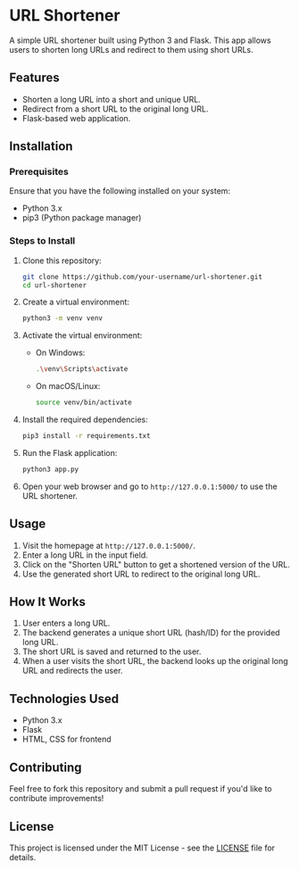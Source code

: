 # URL Shortener

A simple URL shortener built using Python 3 and Flask. This app allows users to shorten long URLs and redirect to them using short URLs.

## Features

- Shorten a long URL into a short and unique URL.
- Redirect from a short URL to the original long URL.
- Flask-based web application.

## Installation

### Prerequisites

Ensure that you have the following installed on your system:

- Python 3.x
- pip3 (Python package manager)

### Steps to Install

1. Clone this repository:

   ```bash
   git clone https://github.com/your-username/url-shortener.git
   cd url-shortener
   ```

2. Create a virtual environment:

   ```bash
   python3 -m venv venv
   ```

3. Activate the virtual environment:

   - On Windows:
     ```bash
     .\venv\Scripts\activate
     ```
   - On macOS/Linux:
     ```bash
     source venv/bin/activate
     ```

4. Install the required dependencies:

   ```bash
   pip3 install -r requirements.txt
   ```

5. Run the Flask application:

   ```bash
   python3 app.py
   ```

6. Open your web browser and go to `http://127.0.0.1:5000/` to use the URL shortener.

## Usage

1. Visit the homepage at `http://127.0.0.1:5000/`.
2. Enter a long URL in the input field.
3. Click on the "Shorten URL" button to get a shortened version of the URL.
4. Use the generated short URL to redirect to the original long URL.

## How It Works

1. User enters a long URL.
2. The backend generates a unique short URL (hash/ID) for the provided long URL.
3. The short URL is saved and returned to the user.
4. When a user visits the short URL, the backend looks up the original long URL and redirects the user.

## Technologies Used

- Python 3.x
- Flask
- HTML, CSS for frontend

## Contributing

Feel free to fork this repository and submit a pull request if you'd like to contribute improvements!

## License

This project is licensed under the MIT License - see the [LICENSE](LICENSE) file for details.
